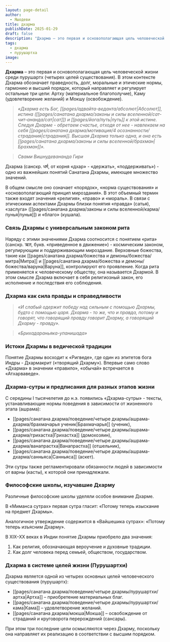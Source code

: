 ```yaml
---
layout: page-detail
author:
  - Яшодеви
title: дхарма
publishDate: 2025-01-29
draft: false
description: "Дхарма – это первая и основополагающая цель человеческой жизни среди пурушартх (четырех целей существования). В этом контексте Дхарма обозначает праведность, долг, моральные и этические нормы, гармонию и высший порядок. Дхарма направляет и регулирует остальные три цели: Артху (материальное благополучие), Каму (удовлетворение желаний) и Мокшу (освобождение)."
tags:
  - дхарма
  - пурушартха
image:
---
```

**Дхарма** – это первая и основополагающая цель человеческой жизни среди пурушартх (четырех целей существования). В этом контексте Дхарма обозначает праведность, долг, моральные и этические нормы, гармонию и высший порядок, который направляет и регулирует остальные три цели: Артху (материальное благополучие), Каму (удовлетворение желаний) и Мокшу (освобождение).

>*«Дхарма есть Бог, [[pages/адвайта-веданта/абсолют|Абсолют]], истина ([[pages/санатана дхарма/законы и силы вселенной/сат-чит-ананда/сат|сат]]) и [[pages/йога/путь|путь]] к этой истине. Следуя Дхарме - обретаем счастье, отходя от нее - навлекаем на себя [[pages/санатана дхарма/мотивация/4 осознанности/страдания|страдания]]. Высшая Дхарма только одна, и она есть [[pages/санатана дхарма/законы и силы вселенной/брахман|Брахман]]».*

>*Свами Вишнудевананда Гири*

Дхарма (санскр. धर्म, от корня «дхар» - «держать», «поддерживать») - одно из важнейших понятий Санатана Дхармы, имеющее множество значений. 

В общем смысле оно означает «порядок», «норма существования» и «основополагающий принцип мироздания». В этот объемный термин также входят значения «религия», «право» и «мораль». В связи с этическими аспектами Дхармы близки понятия «правда» (сатья), «заслуга» ([[pages/санатана дхарма/законы и силы вселенной/карма/пунья|пунья]]) и «благо» (кушала).

### Связь Дхармы с универсальным законом рита  
Наряду с этими значениями Дхарма соотносится с понятием «рита» (санскр. ऋत, букв. «приведенное в движение») - космическим законом, регулирующим и поддерживающим мироздание. Верховные божества, такие как [[pages/санатана дхарма/божества и демоны/божества/митра|Митра]] и [[pages/санатана дхарма/божества и демоны/божества/варуна|Варуна]], контролируют его проявление. Когда рита применяется к человеческому обществу, она называется Дхармой. В этом смысле Дхарма включает в себя религиозный закон, его исполнение и последствия его соблюдения.

### Дхарма как сила правды и справедливости  

>*«И слабый одержит победу над сильным с помощью Дхармы, будто с помощью царя. Дхарма - то же, что и правда, потому и говорят, что говорящий правду говорит Дхарму, а говорящий Дхарму - правду».*

>*«Брихадараньяка-упанишада»*


### Истоки Дхармы в ведической традиции  

Понятие Дхармы восходит к «Ригведе», где один из эпитетов бога Индры - Дхармакрит («творящий Дхарму»). Впервые само слово «Дхарма» в значении «правило», «обычай» встречается в «Атхарваведе».

### Дхарма-сутры и предписания для разных этапов жизни

С середины I тысячелетия до н.э. появились «Дхарма-сутры» - тексты, устанавливающие нормы поведения в зависимости от жизненного этапа (ашрама):

- [[pages/санатана дхарма/поведение/четыре дхармы/ашрама-дхарма/брахмачарья ученик|Брахмачарья]] (ученик),
- [[pages/санатана дхарма/поведение/четыре дхармы/ашрама-дхарма/грихастха|Грихастха]] (домохозяин),
- [[pages/санатана дхарма/поведение/четыре дхармы/ашрама-дхарма/ванапрастха|Ванапрастха]] (отшельник),
- [[pages/санатана дхарма/поведение/четыре дхармы/ашрама-дхарма/санньяса|Санньяса]] (аскет).

Эти сутры также регламентировали обязанности людей в зависимости от варны (касты), к которой они принадлежали.

### Философские школы, изучавшие Дхарму  

Различные философские школы уделяли особое внимание Дхарме. 

В «Миманса сутрах» первая сутра гласит: 
«Потому теперь изыскание на предмет Дхармы». 

Аналогичное утверждение содержится в «Вайшешика сутрах»: «Потому теперь изъясним Дхарму».
  
В XIX–XX веках в Индии понятие Дхармы приобрело два значения:

1. Как религия, обозначающая вероучение и духовные традиции.
2. Как долг человека перед семьей, обществом, государством.

### Дхарма в системе целей жизни (Пурушартхи)  

Дхарма является одной из четырех основных целей человеческого существования (пурушартх):

- [[pages/санатана дхарма/поведение/четыре дхармы/пурушартхи/артха|Артха]] – приобретение материальных благ.
- [[pages/санатана дхарма/поведение/четыре дхармы/пурушартхи/кама|Кама]] – удовлетворение желаний.
- [[pages/санатана дхарма/мокша|Мокша]] – освобождение от страданий и круговорота перерождений (сансары).

При этом три последние цели осмысляются через Дхарму, поскольку она направляет их реализацию в соответствии с высшим порядком.